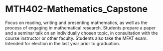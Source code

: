 # MTH402-Mathematics_Capstone

Focus on reading, writing and presenting mathematics, as well as the process of engaging in mathematical research. Students prepare a paper and a seminar talk on an individually
chosen topic, in consultation with the course instructor or other faculty. Students also take the MFAT exam. Intended for election in the last year prior to graduation. 
